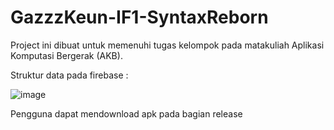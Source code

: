 # GazzzKeun-IF1-SyntaxReborn
Project ini dibuat untuk memenuhi tugas kelompok pada matakuliah Aplikasi Komputasi Bergerak (AKB).

Struktur data pada firebase :

![image](https://user-images.githubusercontent.com/60146927/182128552-0b741ac8-0674-438d-9c5a-ee9465310e6f.png)

Pengguna dapat mendownload apk pada bagian release
